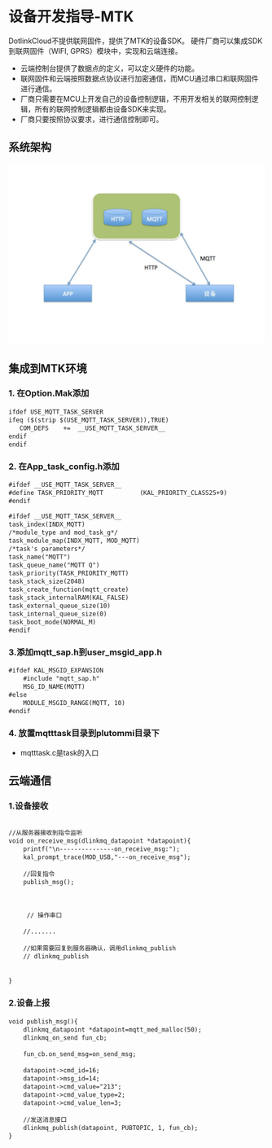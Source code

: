 # 设备开发指导-MTK

DotlinkCloud不提供联网固件，提供了MTK的设备SDK。 硬件厂商可以集成SDK到联网固件（WIFI, GPRS）模块中，实现和云端连接。

* 云端控制台提供了数据点的定义，可以定义硬件的功能。
* 联网固件和云端按照数据点协议进行加密通信，而MCU通过串口和联网固件进行通信。
* 厂商只需要在MCU上开发自己的设备控制逻辑，不用开发相关的联网控制逻辑，所有的联网控制逻辑都由设备SDK来实现。
* 厂商只要按照协议要求，进行通信控制即可。


## 系统架构
![Markdown](system.png)

## 集成到MTK环境
### 1. 在Option.Mak添加
```
ifdef USE_MQTT_TASK_SERVER
ifeq ($(strip $(USE_MQTT_TASK_SERVER)),TRUE)
   COM_DEFS    +=  __USE_MQTT_TASK_SERVER__ 
endif
endif
```

### 2. 在App_task_config.h添加

```
#ifdef __USE_MQTT_TASK_SERVER__
#define TASK_PRIORITY_MQTT          (KAL_PRIORITY_CLASS25+9)
#endif

```

```
#ifdef __USE_MQTT_TASK_SERVER__
task_index(INDX_MQTT)  
/*module_type and mod_task_g*/
task_module_map(INDX_MQTT, MOD_MQTT)
/*task's parameters*/
task_name("MQTT")
task_queue_name("MQTT Q")
task_priority(TASK_PRIORITY_MQTT)
task_stack_size(2048)
task_create_function(mqtt_create)
task_stack_internalRAM(KAL_FALSE)
task_external_queue_size(10)
task_internal_queue_size(0)
task_boot_mode(NORMAL_M)
#endif
```

### 3.添加mqtt_sap.h到user_msgid_app.h
```
#ifdef KAL_MSGID_EXPANSION
    #include "mqtt_sap.h"  
    MSG_ID_NAME(MQTT)
#else
    MODULE_MSGID_RANGE(MQTT, 10)
#endif
```

### 4. 放置mqtttask目录到plutommi目录下
  * mqtttask.c是task的入口

## 云端通信

### 1.设备接收
```

//从服务器接收到指令监听
void on_receive_msg(dlinkmq_datapoint *datapoint){
	printf("\n---------------on_receive_msg:");
	kal_prompt_trace(MOD_USB,"---on_receive_msg");

	//回复指令
	publish_msg();



	 // 操作串口

	//.......

	//如果需要回复到服务器确认，调用dlinkmq_publish
	// dlinkmq_publish


}
```

### 2.设备上报

```
void publish_msg(){
	dlinkmq_datapoint *datapoint=mqtt_med_malloc(50);
	dlinkmq_on_send fun_cb;
	
	fun_cb.on_send_msg=on_send_msg;

	datapoint->cmd_id=16;
	datapoint->msg_id=14;
	datapoint->cmd_value="213";
	datapoint->cmd_value_type=2;
	datapoint->cmd_value_len=3;

	//发送消息接口
	dlinkmq_publish(datapoint, PUBTOPIC, 1, fun_cb);
}
```
